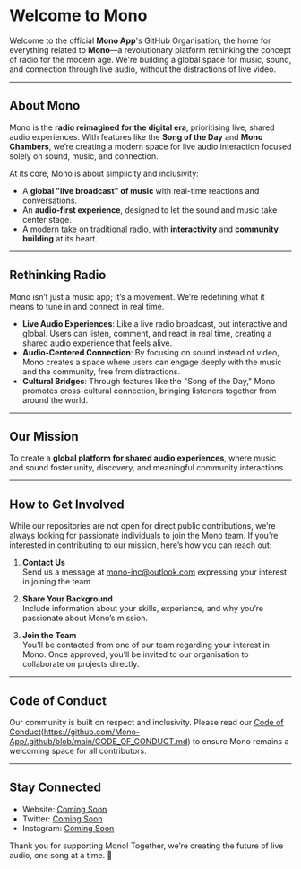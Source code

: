 # Welcome to Mono

Welcome to the official **Mono App**'s GitHub Organisation, the home for everything related to **Mono**—a revolutionary platform rethinking the concept of radio for the modern age. We're building a global space for music, sound, and connection through live audio, without the distractions of live video.

---

## About Mono

Mono is the **radio reimagined for the digital era**, prioritising live, shared audio experiences. With features like the **Song of the Day** and **Mono Chambers**, we’re creating a modern space for live audio interaction focused solely on sound, music, and connection. 

At its core, Mono is about simplicity and inclusivity:
- A **global "live broadcast" of music** with real-time reactions and conversations.
- An **audio-first experience**, designed to let the sound and music take center stage.
- A modern take on traditional radio, with **interactivity** and **community building** at its heart.

---

## Rethinking Radio

Mono isn’t just a music app; it’s a movement. We’re redefining what it means to tune in and connect in real time.

- **Live Audio Experiences**: Like a live radio broadcast, but interactive and global. Users can listen, comment, and react in real time, creating a shared audio experience that feels alive.
- **Audio-Centered Connection**: By focusing on sound instead of video, Mono creates a space where users can engage deeply with the music and the community, free from distractions.
- **Cultural Bridges**: Through features like the "Song of the Day," Mono promotes cross-cultural connection, bringing listeners together from around the world.

---

## Our Mission

To create a **global platform for shared audio experiences**, where music and sound foster unity, discovery, and meaningful community interactions.

---

## How to Get Involved

While our repositories are not open for direct public contributions, we’re always looking for passionate individuals to join the Mono team. If you’re interested in contributing to our mission, here’s how you can reach out:

1. **Contact Us**  
   Send us a message at [mono-inc@outlook.com](mailto:mono-inc@outlook.com) expressing your interest in joining the team.

2. **Share Your Background**  
   Include information about your skills, experience, and why you’re passionate about Mono’s mission.

3. **Join the Team**  
   You'll be contacted from one of our team regarding your interest in Mono. Once approved, you’ll be invited to our organisation to collaborate on projects directly.

---

## Code of Conduct

Our community is built on respect and inclusivity. Please read our [Code of Conduct](https://github.com/Mono-App/.github/CODE_OF_CONDUCT.md)(https://github.com/Mono-App/.github/blob/main/CODE_OF_CONDUCT.md) to ensure Mono remains a welcoming space for all contributors.

---

## Stay Connected

- Website: [Coming Soon](#)
- Twitter: [Coming Soon](#)
- Instagram: [Coming Soon](#)

Thank you for supporting Mono! Together, we’re creating the future of live audio, one song at a time. 🎵
